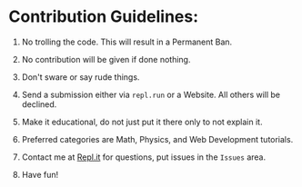 # Contribution Guidelines:
1. No trolling the code. This will result in a Permanent Ban.

2. No contribution will be given if done nothing.

3. Don't sware or say rude things.

4. Send a submission either via `repl.run` or a Website. All others will be declined.

5. Make it educational, do not just put it there only to not explain it.

6. Preferred categories are Math, Physics, and Web Development tutorials.

7. Contact me at [Repl.it](https://repl.it/@JacksonPhilips) for questions, put issues in the `Issues` area.

8. Have fun!
